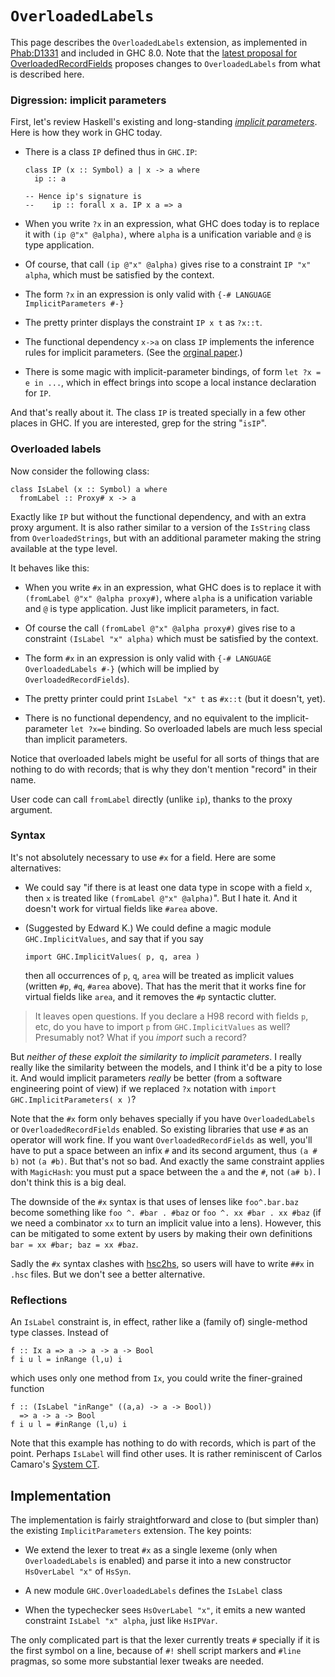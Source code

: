 


# `OverloadedLabels`



This page describes the `OverloadedLabels` extension, as implemented in [
Phab:D1331](https://phabricator.haskell.org/D1331) and included in GHC 8.0. Note that the [
latest proposal for OverloadedRecordFields](https://github.com/ghc-proposals/ghc-proposals/pull/6) proposes changes to `OverloadedLabels` from what is described here.


### Digression: implicit parameters



First, let's review Haskell's existing and long-standing *[
implicit parameters](https://downloads.haskell.org/~ghc/latest/docs/html/users_guide/other-type-extensions.html#implicit-parameters)*.
Here is how they work in GHC today.


- There is a class `IP` defined thus in `GHC.IP`:

  ```wiki
  class IP (x :: Symbol) a | x -> a where
    ip :: a

  -- Hence ip's signature is
  --    ip :: forall x a. IP x a => a
  ```
- When you write `?x` in an expression, what GHC does today is to replace it with `(ip @"x" @alpha)`, where `alpha` is a unification variable and `@` is type application.

- Of course, that call `(ip @"x" @alpha)` gives rise to a constraint `IP "x" alpha`, which must be satisfied by the context.

- The form `?x` in an expression is only valid with `{-# LANGUAGE ImplicitParameters #-}`

- The pretty printer displays the constraint `IP x t` as `?x::t`.

- The functional dependency `x->a` on class `IP` implements the inference rules for implicit parameters. (See the [
  orginal paper](http://galois.com/wp-content/uploads/2014/08/pub_JL_ImplicitParameters.pdf).)

- There is some magic with implicit-parameter bindings, of form `let ?x = e in ...`, which in effect brings into scope a local instance declaration for `IP`.


And that's really about it.  The class `IP` is treated specially in a few other places in GHC.  If you are interested, grep for the string "`isIP`".


### Overloaded labels



Now consider the following class:


```wiki
class IsLabel (x :: Symbol) a where
  fromLabel :: Proxy# x -> a
```


Exactly like `IP` but without the functional dependency, and with an extra proxy argument. It is also rather similar to a version of the `IsString` class from `OverloadedStrings`, but with an additional parameter making the string available at the type level.



It behaves like this:


- When you write `#x` in an expression, what GHC does is to replace it with `(fromLabel @"x" @alpha proxy#)`, where `alpha` is a unification variable and `@` is type application.   Just like implicit parameters, in fact.

- Of course the call `(fromLabel @"x" @alpha proxy#)` gives rise to a constraint `(IsLabel "x" alpha)` which must be satisfied by the context.

- The form `#x` in an expression is only valid with `{-# LANGUAGE OverloadedLabels #-}` (which will be implied by `OverloadedRecordFields`).

- The pretty printer could print `IsLabel "x" t` as `#x::t` (but it doesn't, yet).

- There is no functional dependency, and no equivalent to the implicit-parameter `let ?x=e` binding.  So overloaded labels are much less special than implicit parameters.


Notice that overloaded labels might be useful for all sorts of things that are nothing to do with records; that is why they don't mention "record" in their name.



User code can call `fromLabel` directly (unlike `ip`), thanks to the proxy argument.


### Syntax



It's not absolutely necessary to use `#x` for a field.  Here are some alternatives:


- We could say "if there is at least one data type in scope with a field `x`, then `x` is treated like `(fromLabel @"x" @alpha)`".  But I hate it.  And it doesn't work for virtual fields like `#area` above.

- (Suggested by Edward K.)  We could define a magic module `GHC.ImplicitValues`, and say that if you say

  ```wiki
  import GHC.ImplicitValues( p, q, area )
  ```

  then all occurrences of `p`, `q`, `area` will be treated as implicit values (written `#p`, `#q`, `#area` above).  That has the merit that it works fine for virtual fields like `area`, and it removes the `#p` syntactic clutter.

>
>
> It leaves open questions.  If you declare a H98 record with fields `p`, etc, do you have to import `p` from `GHC.ImplicitValues` as well?  Presumably not?  What if you *import* such a record?
>
>


But *neither of these exploit the similarity to implicit parameters*.
I really really like the similarity between the models, and I think it'd be a pity to lose it.
And would implicit parameters *really* be better (from a software engineering point of view) if we replaced `?x` notation with `import GHC.ImplicitParameters( x )`?



Note that the `#x` form only behaves specially if you have `OverloadedLabels` or `OverloadedRecordFields` enabled. So existing libraries that use `#` as an operator will work fine.  If you want `OverloadedRecordFields` as well, you'll have to put a space between an infix `#` and its second argument, thus `(a # b)` not `(a #b)`.  But that's not so bad. And exactly the same constraint applies with `MagicHash`: you must put a space between the `a` and the `#`, not `(a# b)`.  I don't think this is a big deal.



The downside of the `#x` syntax is that uses of lenses like `foo^.bar.baz` become something like `foo ^. #bar . #baz` or `foo ^. xx #bar . xx #baz` (if we need a combinator `xx` to turn an implicit value into a lens). However, this can be mitigated to some extent by users by making their own definitions `bar = xx #bar; baz = xx #baz`.



Sadly the `#x` syntax clashes with [
hsc2hs](https://downloads.haskell.org/~ghc/latest/docs/html/users_guide/hsc2hs.html#idp35055056), so users will have to write `##x` in `.hsc` files. But we don't see a better alternative.


### Reflections



An `IsLabel` constraint is, in effect, rather like a (family of) single-method type classes.  Instead of


```wiki
f :: Ix a => a -> a -> a -> Bool
f i u l = inRange (l,u) i
```


which uses only one method from `Ix`, you could write the finer-grained function


```wiki
f :: (IsLabel "inRange" ((a,a) -> a -> Bool))
  => a -> a -> Bool
f i u l = #inRange (l,u) i
```


Note that this example has nothing to do with records, which is part of the point.
Perhaps `IsLabel` will find other uses.
It is rather reminiscent of Carlos Camaro's [
System CT](http://homepages.dcc.ufmg.br/~camarao/CT/).


## Implementation



The implementation is fairly straightforward and close to (but simpler than) the existing `ImplicitParameters` extension. The key points:


- We extend the lexer to treat `#x` as a single lexeme (only when `OverloadedLabels` is enabled) and parse it into a new constructor `HsOverLabel "x"` of `HsSyn`.

- A new module `GHC.OverloadedLabels` defines the `IsLabel` class

- When the typechecker sees `HsOverLabel "x"`, it emits a new wanted constraint `IsLabel "x" alpha`, just like `HsIPVar`.


The only complicated part is that the lexer currently treats `#` specially if it is the first symbol on a line, because of `#!` shell script markers and `#line` pragmas, so some more substantial lexer tweaks are needed.


